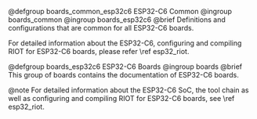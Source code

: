 <!--
SPDX-FileCopyrightText: 2025 Gunar Schorcht
SPDX-License-Identifier: LGPL-2.1-only
-->

@defgroup    boards_common_esp32c6  ESP32-C6 Common
@ingroup     boards_common
@ingroup     boards_esp32c6
@brief       Definitions and configurations that are common for
             all ESP32-C6 boards.

For detailed information about the ESP32-C6, configuring and compiling RIOT
for ESP32-C6 boards, please refer \ref esp32_riot.

@defgroup    boards_esp32c6  ESP32-C6 Boards
@ingroup     boards
@brief       This group of boards contains the documentation of ESP32-C6 boards.

@note        For detailed information about the ESP32-C6 SoC, the tool chain
             as well as configuring and compiling RIOT for ESP32-C6 boards,
             see \ref esp32_riot.
